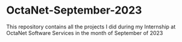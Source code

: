 # OctaNet-September-2023
This repository contains all the projects I did during my  Internship at OctaNet Software Services in the month of September of 2023
